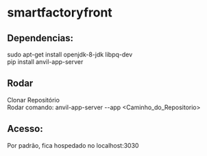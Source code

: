 # smartfactoryfront

## Dependencias:

sudo apt-get install openjdk-8-jdk libpq-dev <br>
pip install anvil-app-server

## Rodar

Clonar Repositório <br>
Rodar comando: anvil-app-server --app <Caminho_do_Repositorio>

## Acesso:

Por padrão, fica hospedado no localhost:3030
